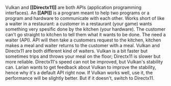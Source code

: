 Vulkan and **[[Directx11]]** are both APIs (application programming interfaces). An **[[API]]** is a program meant to help two programs or a program and hardware to communicate with each other. Works short of like a waiter in a restaurant: a customer in a restaurant (your game) wants something very spesific done by the kitchen (your hardware). The customer can't go straight to kitchen to tell them what it wants to be done. The need a waiter (API). API will then take a customers request to the kitchen, kitchen makes a meal and waiter returns to the customer with a meal. Vulkan and Directx11 are both different kind of waiters. Vulkan is a bit faster but sometimes trips and throws your meal on the floor; Directx11 is slower but more reliable. Directx11's speed can not be improved, but Vulkan's stability can. Larian wants to get feedback about Vulkan to improve the stability, hence why it's a default API right now. If Vulkan works well, use it, the performance will be slightly better. But if it doesn't, switch to Directx11.
